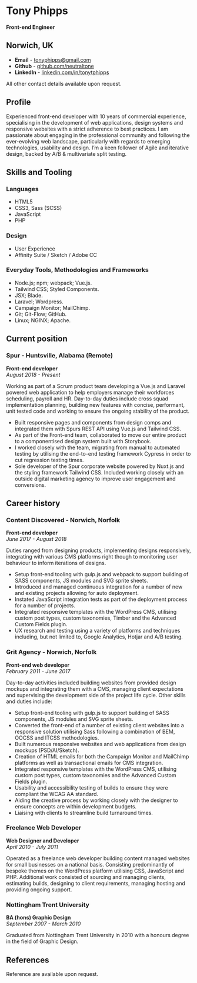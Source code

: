 # Tony Phipps  
**Front-end Engineer**

## Norwich, UK
- **Email** - [tonyphipps@gmail.com](mailto:tonyphipps@gmail.com)
- **Github** - [github.com/neutraltone](http://github.com/neutraltone)
- **LinkedIn** - [linkedin.com/in/tonytphipps](https://www.linkedin.com/in/tonytphipps/)

All other contact details available upon request.

## Profile
Experienced front-end developer with 10 years of commercial experience, specialising in the development of web applications, design systems and responsive websites with a strict adherence to best practices. I am passionate about engaging in the professional community and following the ever-evolving web landscape, particularly with regards to emerging technologies, usability and design. I’m a keen follower of Agile and iterative design, backed by A/B & multivariate split testing.

## Skills and Tooling

### Languages
- HTML5
- CSS3, Sass (SCSS)
- JavaScript
- PHP

### Design
- User Experience
- Affinity Suite / Sketch / Adobe CC

### Everyday Tools, Methodologies and Frameworks
- Node.js; npm; webpack; Vue.js.
- Tailwind CSS; Styled Components.
- JSX; Blade.
- Laravel; Wordpress.
- Campaign Monitor; MailChimp.
- Git; Git-Flow; GitHub.
- Linux; NGINX; Apache.

## Current position

### Spur - Huntsville, Alabama (Remote)
**Front-end developer**  
_August 2018 - Present_

Working as part of a Scrum product team developing a Vue.js and Laravel powered web application to help employers manage their workforces scheduling, payroll and HR. Day-to-day duties include cross squad implementation planning, building new features with concise, performant, unit tested code and working to ensure the ongoing stability of the product.

- Built responsive pages and components from design comps and integrated them with Spurs REST API using Vue.js and Tailwind CSS.
- As part of the Front-end team, collaborated to move our entire product to a componentised design system built with Storybook.
- I worked closely with the team, migrating from manual to automated testing by utilising the end-to-end testing framework Cypress in order to cut regression testing times.
- Sole developer of the Spur corporate website powered by Nuxt.js and the styling framework Tailwind CSS. Included working closely with an outside digital marketing agency to improve user engagement and conversions.

## Career history

### Content Discovered - Norwich, Norfolk
**Front-end developer**  
_June 2017 - August 2018_

Duties ranged from designing products, implementing designs responsively, integrating with various CMS platforms right though to monitoring user behaviour to inform iterations of designs.

- Setup front-end tooling with gulp.js and webpack to support building of SASS components, JS modules and SVG sprite sheets.
- Introduced and managed continuous integration for a number of new and existing projects allowing for auto deployment.
- Instated JavaScript integration tests as part of the deployment process for a number of projects.
- Integrated responsive templates with the WordPress CMS, utilising custom post types, custom taxonomies, Timber and the Advanced Custom Fields plugin.
- UX research and testing using a variety of platforms and techniques including, but not limited to, Google Analytics, Hotjar and A/B testing.

### Grit Agency - Norwich, Norfolk
**Front-end web developer**  
_February 2011 - June 2017_

Day-to-day activities included building websites from provided design mockups and integrating them with a CMS, managing client expectations and supervising the development side of the project life cycle. Other skills and duties include:

- Setup front-end tooling with gulp.js to support building of SASS components, JS modules and SVG sprite sheets. 
- Converted the front-end of a number of existing client websites into a responsive solution utilising Sass following a combination of BEM, OOCSS and ITCSS methodologies.
- Built numerous responsive websites and web applications from design mockups (PSD/AI/Sketch).
- Creation of HTML emails for both the Campaign Monitor and MailChimp platforms as well as transactional emails for CMS integration.
- Integrated responsive templates with the WordPress CMS, utilising custom post types, custom taxonomies and the Advanced Custom Fields plugin.
- Usability and accessibility testing of builds to ensure they were compliant the WCAG AA standard.
- Aiding the creative process by working closely with the designer to ensure concepts are within development budgets.
- Liaising with clients to streamline build turnaround times.

### Freelance Web Developer
**Web Designer and Developer**  
_April 2010 - July 2011_

Operated as a freelance web developer building content managed websites for small businesses on a national basis. Consisting predominantly of bespoke themes on the WordPress platform utilising CSS, JavaScript and PHP.  Additional work consisted of sourcing and managing clients, estimating builds, designing to client requirements, managing hosting and providing ongoing support.

### Nottingham Trent University
**BA (hons) Graphic Design**  
_September 2007 - March 2010_

Graduated from Nottingham Trent University in 2010 with a honours degree in the field of Graphic Design.

## References
Reference are available upon request.
